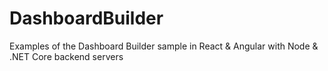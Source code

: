 # DashboardBuilder
Examples of the Dashboard Builder sample in React &amp; Angular with Node &amp; .NET Core backend servers
